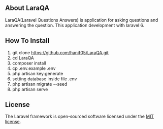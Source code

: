 ## About LaraQA

LaraQA(Laravel Questions Answers) is application for asking questions and answering the question. This application development with laravel 6.

## How To Install

1. git clone https://github.com/hanif05/LaraQA.git
2. cd LaraQA
3. composer install
4. cp .env.example .env
5. php artisan key:generate
6. setting database inside file .env
7. php artisan migrate --seed
8. php artisan serve

## License

The Laravel framework is open-sourced software licensed under the [MIT license](https://opensource.org/licenses/MIT).
